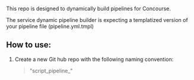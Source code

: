 This repo is designed to dynamically build pipelines for Concourse.


The service dynamic pipeline builder is expecting a templatized version of your pipeline file
(pipeline.yml.tmpl)


## How to use:
1) Create a new Git hub repo with the following naming convention:
   > "script_pipeline_<your unique name here>"
